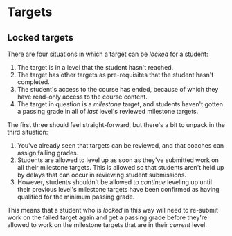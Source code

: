 # Targets

## Locked targets

There are four situations in which a target can be _locked_ for a student:

1. The target is in a level that the student hasn't reached.
2. The target has other targets as pre-requisites that the student hasn't completed.
3. The student's access to the course has ended, because of which they have read-only access to the course content.
4. The target in question is a _milestone_ target, and students haven't gotten a passing grade in all of _last_ level's reviewed milestone targets.

The first three should feel straight-forward, but there's a bit to unpack in the third situation:

1. You've already seen that targets can be reviewed, and that coaches can assign failing grades.
2. Students are allowed to level up as soon as they've submitted work on all their milestone targets. This is allowed so that students aren't held up by delays that can occur in reviewing student submissions.
3. However, students shouldn't be allowed to _continue_ leveling up until their previous level's milestone targets have been confirmed as having qualified for the minimum passing grade.

This means that a student who is _locked_ in this way will need to re-submit work on the failed target again and get a passing grade before they're allowed to work on the milestone targets that are in their _current_ level.
